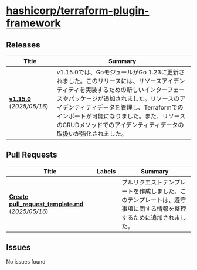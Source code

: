 # [hashicorp/terraform-plugin-framework](https://github.com/hashicorp/terraform-plugin-framework)

## Releases

| Title | Summary |
| --- | --- |
| **[v1.15.0](https://github.com/hashicorp/terraform-plugin-framework/releases/tag/v1.15.0)** (_2025/05/16_) | v1.15.0では、GoモジュールがGo 1.23に更新されました。このリリースには、リソースアイデンティティを実装するための新しいインターフェースやパッケージが追加されました。リソースのアイデンティティデータを管理し、Terraformでのインポートが可能になりました。また、リソースのCRUDメソッドでのアイデンティティデータの取扱いが強化されました。 |

## Pull Requests

| Title | Labels | Summary |
| --- | --- | --- |
| **[Create pull_request_template.md](https://github.com/hashicorp/terraform-plugin-framework/pull/1144)** (_2025/05/16_) |  | プルリクエストテンプレートを作成しました。このテンプレートは、遵守事項に関する情報を整理するために追加されました。 |

## Issues

No issues found

